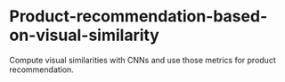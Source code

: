 # Product-recommendation-based-on-visual-similarity
Compute visual similarities with CNNs and use those metrics for product recommendation.
